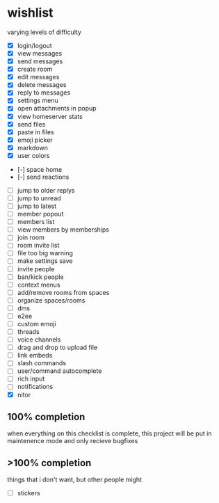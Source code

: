 # wishlist

varying levels of difficulty

- [x] login/logout
- [x] view messages
- [x] send messages
- [x] create room
- [x] edit messages
- [x] delete messages
- [x] reply to messages
- [x] settings menu
- [x] open attachments in popup
- [x] view homeserver stats
- [x] send files
- [x] paste in files
- [x] emoji picker
- [x] markdown
- [x] user colors
- [-] space home
- [-] send reactions
- [ ] jump to older replys
- [ ] jump to unread
- [ ] jump to latest
- [ ] member popout
- [ ] members list
- [ ] view members by memberships
- [ ] join room
- [ ] room invite list
- [ ] file too big warning
- [ ] make settings save
- [ ] invite people
- [ ] ban/kick people
- [ ] context menus
- [ ] add/remove rooms from spaces
- [ ] organize spaces/rooms
- [ ] dms
- [ ] e2ee
- [ ] custom emoji
- [ ] threads
- [ ] voice channels
- [ ] drag and drop to upload file
- [ ] link embeds
- [ ] slash commands
- [ ] user/command autocomplete
- [ ] rich input
- [ ] notifications
- [x] nitor

## 100% completion

when everything on this checklist is complete, this project will be put
in maintenence mode and only recieve bugfixes

## >100% completion

things that i don't want, but other people might

- [ ] stickers
